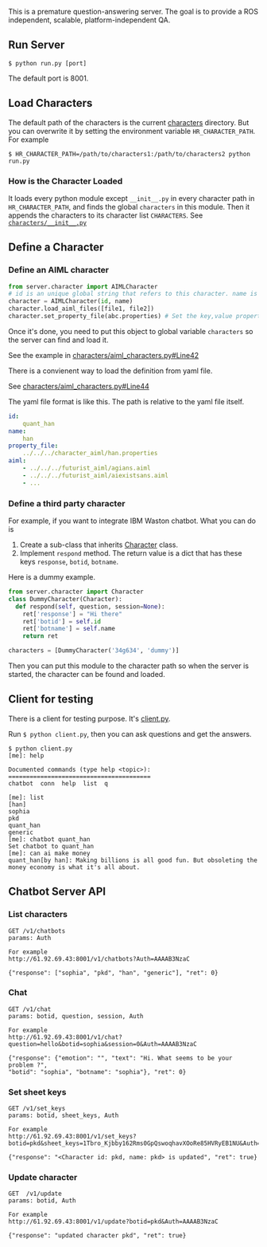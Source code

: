This is a premature question-answering server. The goal is to provide a ROS independent, scalable, platform-independent QA. 

## Run Server
`$ python run.py [port]`

The default port is 8001.

## Load Characters
The default path of the characters is the current [characters](https://github.com/hansonrobotics/public_ws/tree/master/src/chatbot/src/server/characters) directory. 
But you can overwrite it by setting the environment variable `HR_CHARACTER_PATH`. For example

`$ HR_CHARACTER_PATH=/path/to/characters1:/path/to/characters2 python run.py`

### How is the Character Loaded
It loads every python module except `__init__.py` in every character path in `HR_CHARACTER_PATH`, and finds the global `characters` in this module. 
Then it appends the characters to its character list `CHARACTERS`. See [`characters/__init__.py`](https://github.com/hansonrobotics/public_ws/blob/master/src/chatbot/src/server/characters/__init__.py)

## Define a Character
### Define an AIML character

```python
from server.character import AIMLCharacter
# id is an unique global string that refers to this character. name is the character name.
character = AIMLCharacter(id, name) 
character.load_aiml_files([file1, file2])  
character.set_property_file(abc.properties) # Set the key,value properties.
```

Once it's done, you need to put this object to global variable `characters` so the server can find and load it. 

See the example in [characters/aiml_characters.py#Line42](https://github.com/hansonrobotics/public_ws/blob/master/src/chatbot/src/server/characters/aiml_characters.py#L42)

There is a convienent way to load the definition from yaml file. 

See [characters/aiml_characters.py#Line44](https://github.com/hansonrobotics/public_ws/blob/master/src/chatbot/src/server/characters/aiml_characters.py#L44)

The yaml file format is like this. The path is relative to the yaml file itself. 
```yaml
id:                                                                             
    quant_han
name:                                                                           
    han
property_file:
    ../../../character_aiml/han.properties
aiml:
    - ../../../futurist_aiml/agians.aiml
    - ../../../futurist_aiml/aiexistsans.aiml
    - ...
```
### Define a third party character
For example, if you want to integrate IBM Waston chatbot. What you can do is 

1. Create a sub-class that inherits [Character](https://github.com/hansonrobotics/public_ws/blob/master/src/chatbot/src/server/character.py#L7) class.
2. Implement `respond` method. The return value is a dict that has these keys `response`, `botid`, `botname`. 

Here is a dummy example.
```python
from server.character import Character
class DummyCharacter(Character):
  def respond(self, question, session=None):
    ret['response'] = "Hi there"
    ret['botid'] = self.id
    ret['botname'] = self.name
    return ret

characters = [DummyCharacter('34g634', 'dummy')]
```
Then you can put this module to the character path so when the server is started, the character can be found and loaded. 

## Client for testing
There is a client for testing purpose. It's [client.py](https://github.com/hansonrobotics/public_ws/blob/master/src/chatbot/src/server/client.py). 

Run `$ python client.py`, then you can ask questions and get the answers. 

```
$ python client.py
[me]: help

Documented commands (type help <topic>):
========================================
chatbot  conn  help  list  q

[me]: list
[han]
sophia
pkd
quant_han
generic
[me]: chatbot quant_han
Set chatbot to quant_han
[me]: can ai make money
quant_han[by han]: Making billions is all good fun. But obsoleting the money economy is what it's all about.
```

## Chatbot Server API

### List characters

```
GET /v1/chatbots
params: Auth
```

```
For example
http://61.92.69.43:8001/v1/chatbots?Auth=AAAAB3NzaC

{"response": ["sophia", "pkd", "han", "generic"], "ret": 0}
```

### Chat

```
GET /v1/chat
params: botid, question, session, Auth
```

```
For example
http://61.92.69.43:8001/v1/chat?question=hello&botid=sophia&session=0&Auth=AAAAB3NzaC

{"response": {"emotion": "", "text": "Hi. What seems to be your problem ?",
"botid": "sophia", "botname": "sophia"}, "ret": 0}
```


### Set sheet keys

```
GET /v1/set_keys
params: botid, sheet_keys, Auth
```

```
For example
http://61.92.69.43:8001/v1/set_keys?botid=pkd&sheet_keys=1Tbro_Kjbby162Rms0GpQswoqhavXOoRe85HVRyEB1NU&Auth=AAAAB3NzaC

{"response": "<Character id: pkd, name: pkd> is updated", "ret": true}
```

### Update character

```
GET  /v1/update
params: botid, Auth
```

```
For example
http://61.92.69.43:8001/v1/update?botid=pkd&Auth=AAAAB3NzaC

{"response": "updated character pkd", "ret": true}
```

